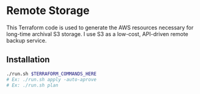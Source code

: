 # Remote Storage

This Terraform code is used to generate the AWS resources necessary for long-time archival S3 storage. I use S3 as a low-cost, API-driven remote backup service.

## Installation

```bash
./run.sh $TERRAFORM_COMMANDS_HERE
# Ex: ./run.sh apply -auto-aprove
# Ex: ./run.sh plan
```
